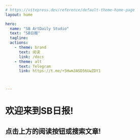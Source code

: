 ```yaml
---
# https://vitepress.dev/reference/default-theme-home-page
layout: home

hero:
  name: "SB ArtDaily Studio"
  text: "SB日报"
  tagline: 
  actions:
    - theme: brand
      text: 阅读
      link: /docs
    - theme: alt
      text: Telegram
      link: https://t.me/+5Hwm3ASD56UwZDY1



---
```


# 欢迎来到SB日报!
## 点击上方的阅读按钮或搜索文章!